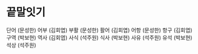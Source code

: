 # 끝말잇기
단어 (문성한)
어부 (김회엽)
부활 (문성한)
활어 (김회엽)
어항 (문성한)
항구 (김회엽)
구역 (박보현)
역사 (김회엽)
사식 (석주원)
식사 (박보현)
사유 (석주원)
유석 (박보현)
석상 (석주원)

